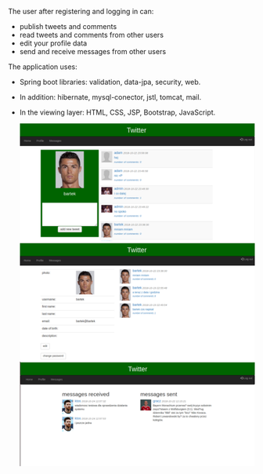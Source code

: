 The user after registering and logging in can:
- publish tweets and comments
- read tweets and comments from other users
- edit your profile data
- send and receive messages from other users

The application uses:
- Spring boot libraries: validation, data-jpa, security, web.
- In addition: hibernate, mysql-conector, jstl, tomcat, mail.
- In the viewing layer: HTML, CSS, JSP, Bootstrap, JavaScript.

  ![](screenshots/twitter1.png)
  ![](screenshots/twitter2.png)
  ![](screenshots/twitter3.png)
